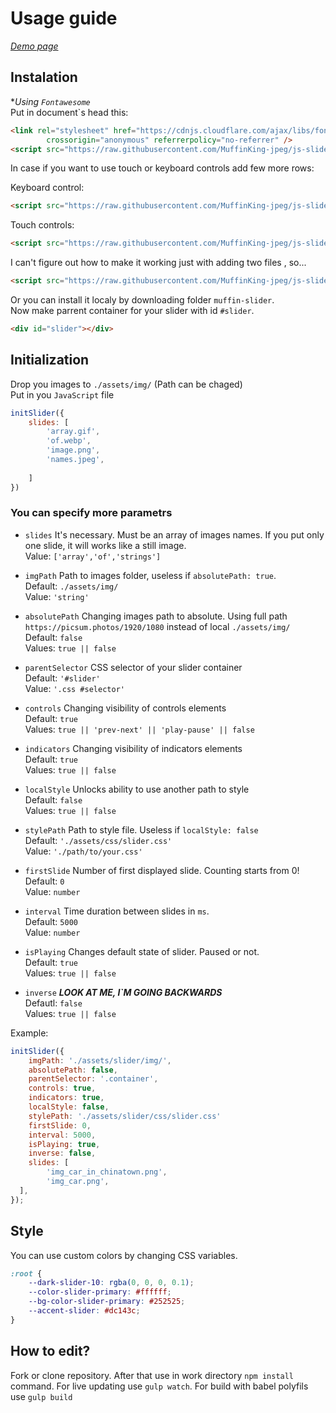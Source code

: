 # Usage guide

[*Demo page*](https://muffinking-jpeg.github.io/js-slider/)

## Instalation

**Using `Fontawesome`*  
Put in document`s head this:

```html
<link rel="stylesheet" href="https://cdnjs.cloudflare.com/ajax/libs/font-awesome/6.1.1/css/all.min.css"
        crossorigin="anonymous" referrerpolicy="no-referrer" />
<script src="https://raw.githubusercontent.com/MuffinKing-jpeg/js-slider/master/muffin-slider/slider.js" defer></script>
```

In case if you want to use touch or keyboard controls add few more rows:

Keyboard control:

```html
<script src="https://raw.githubusercontent.com/MuffinKing-jpeg/js-slider/master/muffin-slider/slider-key-controls.js" defer></script>
```

Touch controls:

```html
<script src="https://raw.githubusercontent.com/MuffinKing-jpeg/js-slider/master/muffin-slider/slider-touch-controls.js" defer></script>
```

I can't figure out how to make it working just with adding two files , so...

```html
<script src="https://raw.githubusercontent.com/MuffinKing-jpeg/js-slider/master/muffin-slider/slider-all-controls.js" defer></script>
```

Or you can install it localy by downloading folder `muffin-slider`.  
Now make parrent container for your slider with id `#slider`.

```html
<div id="slider"></div>
```

## Initialization

Drop you images to `./assets/img/` (Path can be chaged)  
Put in you `JavaScript` file

```js
initSlider({
    slides: [
        'array.gif',
        'of.webp',
        'image.png',
        'names.jpeg',
        
    ]
})
```

### You can specify more parametrs

* `slides` It's necessary. Must be an array of images names. If you put only one slide, it will works like a still image.  
Value: `['array','of','strings']`  

* `imgPath` Path to images folder, useless if `absolutePath: true`.  
Default: `./assets/img/`  
Value: `'string'`

* `absolutePath` Changing images path to absolute. Using full path `https://picsum.photos/1920/1080` instead of local `./assets/img/`  
Default: `false`  
Values: `true || false`

* `parentSelector` CSS selector of your slider container  
Default: `'#slider'`  
Value: `'.css #selector'`  

* `controls` Changing visibility of controls elements  
Default: `true`  
Values: `true || 'prev-next' || 'play-pause' || false`

* `indicators` Changing visibility of indicators elements  
Default: `true`  
Values: `true || false`

* `localStyle` Unlocks ability to use another path to style  
Default: `false`  
Values: `true || false`

* `stylePath` Path to style file. Useless if `localStyle: false`  
Default: `'./assets/css/slider.css'`  
Value: `'./path/to/your.css'`

* `firstSlide` Number of first displayed slide. Counting starts from 0!  
Default: `0`  
Value: `number`

* `interval` Time duration between slides in `ms`.  
Default: `5000`  
Value: `number`

* `isPlaying` Changes default state of slider. Paused or not.  
Default: `true`  
Values: `true || false`

* `inverse` ***LOOK AT ME, I\`M GOING BACKWARDS***  
Defautl: `false`  
Values: `true || false`

Example:

```js
initSlider({
    imgPath: './assets/slider/img/',
    absolutePath: false, 
    parentSelector: '.container', 
    controls: true,
    indicators: true,
    localStyle: false,
    stylePath: './assets/slider/css/slider.css'
    firstSlide: 0,
    interval: 5000,
    isPlaying: true,
    inverse: false,
    slides: [
        'img_car_in_chinatown.png',
        'img_car.png',
  ],
});
```

## Style

You can use custom colors by changing CSS variables.

```css
:root {
    --dark-slider-10: rgba(0, 0, 0, 0.1);
    --color-slider-primary: #ffffff;
    --bg-color-slider-primary: #252525;
    --accent-slider: #dc143c;
}
```

## How to edit?

Fork or clone repository. After that use in work directory `npm install` command. For live updating use `gulp watch`. For build with babel polyfils use `gulp build`
